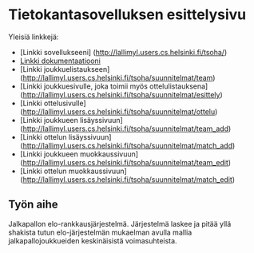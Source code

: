 # Tietokantasovelluksen esittelysivu

Yleisiä linkkejä:

* [Linkki sovellukseeni] (http://lallimyl.users.cs.helsinki.fi/tsoha/)
* [Linkki dokumentaatiooni](https://github.com/Harrihauki/Tsoha-Bootstrap/blob/master/doc/Dokumentaatio.pdf)
* [Linkki joukkuelistaukseen] (http://lallimyl.users.cs.helsinki.fi/tsoha/suunnitelmat/team)
* [Linkki joukkuesivulle, joka toimii myös ottelulistauksena] (http://lallimyl.users.cs.helsinki.fi/tsoha/suunnitelmat/esittely)
* [Linkki ottelusivulle] (http://lallimyl.users.cs.helsinki.fi/tsoha/suunnitelmat/ottelu)
* [Linkki joukkueen lisäyssivuun] (http://lallimyl.users.cs.helsinki.fi/tsoha/suunnitelmat/team_add)
* [Linkki ottelun lisäyssivuun] (http://lallimyl.users.cs.helsinki.fi/tsoha/suunnitelmat/match_add)
* [Linkki joukkueen muokkaussivuun] (http://lallimyl.users.cs.helsinki.fi/tsoha/suunnitelmat/team_edit)
* [Linkki ottelun muokkaussivuun] (http://lallimyl.users.cs.helsinki.fi/tsoha/suunnitelmat/match_edit)

## Työn aihe

Jalkapallon elo-rankkausjärjestelmä. Järjestelmä laskee ja pitää yllä shakista tutun elo-järjestelmän mukaelman avulla mallia jalkapallojoukkueiden keskinäisistä voimasuhteista.
